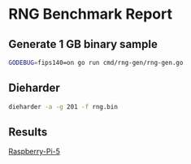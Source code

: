 # RNG Benchmark Report

## Generate 1 GB binary sample

```sh
GODEBUG=fips140=on go run cmd/rng-gen/rng-gen.go
```

## Dieharder

```sh
dieharder -a -g 201 -f rng.bin
```

## Results

[Raspberry-Pi-5](Raspberry-Pi-5.md)
